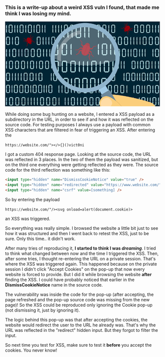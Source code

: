 
### This is a write-up about a weird XSS vuln I found, that made me think I was losing my mind.

![bug hunting](../images/bug.png)

While doing some bug hunting on a website, I entered a XSS payload as a subdirectory in the URL, in order to see if and how it was reflected on the source code. For testing purposes I always use a payload with common XSS characters that are filtered in fear of triggering an XSS. After entering the

``https://website.com/"></>{}()vict0ni``

I got a custom 404 response page. Looking at the source code, the URL was reflected in 3 places. In the two of them the payload was sanitized, but on the third one everything were getting reflected as they were. The source code for the third reflection was something like this:

```html
<input type="hidden" name="DismissCookieNotice" value="true" />
<input type="hidden" name="redirected" value="https://www.website.com/"></>{}()vict0ni" />
<input type="hidden" name="csrf" value=[something] />
```
So by entering the payload 

```https://website.com/"/><svg onload=alert(document.cookie)>``` 

an XSS was triggered.

So everything was really simple. I browsed the website a little bit just to see how it was structured and then I went back to retest the XSS, just to be sure. Only this time.. it didn't work.

After many tries of reproducing it, **I started to think I was *dreaming***. I tried to think what changed between now and the time I triggered the XSS. 
Then, after some tries, I thought re-entering the URL on a private session. That's where the XSS was triggered again. This happened because on the private session I didn't click "Accept Cookies" on the pop-up that now every website is forced to provide. But I did it while browsing the website **after** finding the XSS. I could have probably noticed that earlier in the **DismissCookieNotice** name in the source code.

The vulnerability was inside the code for the pop-up (after accepting, the page refreshed and the pop-up source code was missing from the new page)! So the XSS could be reproduced only ignoring the Cookie pop-up (not dismissing it, just by ignoring it).

The logic behind this pop-up was that after accepting the cookies, the website would redirect the user to the URL he already was. That's why the URL was reflected in the "redirect" hidden input. But they forgot to filter the input.

So next time you test for XSS, make sure to test it **before** you accept the cookies. You never know!
